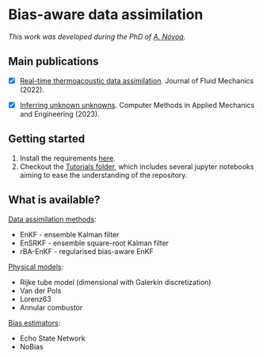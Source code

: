 # Bias-aware data assimilation

*This work was developed during the PhD of [A. Nóvoa](https://scholar.google.com/citations?user=X0TjtAgAAAAJ&hl=en).*<br>

## Main publications
- [x] [Real-time thermoacoustic data assimilation](https://doi.org/10.1017/jfm.2022.653). Journal of Fluid Mechanics (2022).
- [x] [Inferring unknown unknowns](https://doi.org/10.1016/j.cma.2023.116502). Computer Methods in Applied Mechanics and Engineering (2023).


## Getting started
1. Install the requirements [here](https://github.com/andreanovoa/real-time-bias-aware-DA/blob/main/requirements.txt).
2. Checkout the [Tutorials folder](https://github.com/andreanovoa/real-time-bias-aware-DA/tree/main/tutorials), which includes several jupyter notebooks aiming to ease the understanding of the repository.
   

## What is available?
   [Data assimilation methods](https://github.com/andreanovoa/real-time-bias-aware-DA/blob/main/essentials/DA.py):
   * EnKF - ensemble Kalman filter
   * EnSRKF - ensemble square-root Kalman filter
   * rBA-EnKF - regularised bias-aware EnKF
   
   [Physical models](https://github.com/andreanovoa/real-time-bias-aware-DA/blob/main/essentials/physical_models.py):
   * Rijke tube model (dimensional with Galerkin discretization)
   * Van der Pols
   * Lorenz63
   * Annular combustor
    
   [Bias estimators](https://github.com/andreanovoa/real-time-bias-aware-DA/blob/main/essentials/bias_models.py):
   * Echo State Network
   * NoBias

